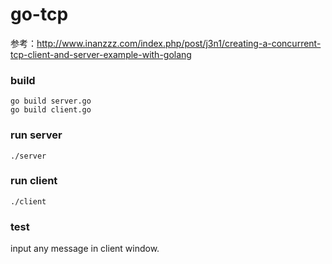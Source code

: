 # go-tcp

参考：http://www.inanzzz.com/index.php/post/j3n1/creating-a-concurrent-tcp-client-and-server-example-with-golang

### build
```
go build server.go
go build client.go
```

### run server
```
./server
```

### run client
```
./client
```

### test
input any message in client window.
